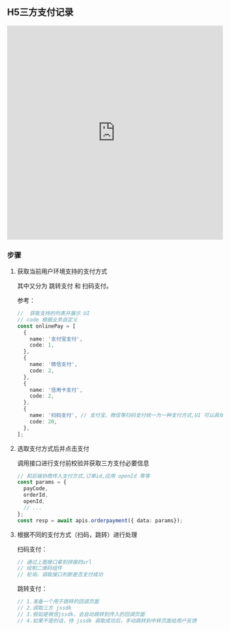 ## H5三方支付记录

<iframe id="embed_dom" name="embed_dom"  width="100%" height="500" frameborder="0" scrolling="No" leftmargin="0" topmargin="0" src="https://www.processon.com/embed/6549ebd67dbb5d054747499c"></iframe>

### 步骤

1. 获取当前用户环境支持的支付方式

   其中又分为 跳转支付 和 扫码支付。

   参考：

   ```ts
   //  获取支持的列表并展示 UI
   // code 根据业务自定义
   const onlinePay = [
     {
       name: '支付宝支付',
       code: 1,
     },
     {
       name: '微信支付',
       code: 2,
     },
     {
       name: '信用卡支付',
       code: 2,
     },
     {
       name: '扫码支付', // 支付宝、微信等扫码支付统一为一种支付方式,UI 可以具体区分
       code: 20,
     }, 
   ];
   
   
   ```

2. 选取支付方式后并点击支付

   调用接口进行支付前校验并获取三方支付必要信息

   ```ts
   // 和后端协商传入支付方式,订单id,应用 openId 等等
   const params = {
     payCode,
     orderId,
     openId,
     // ...
   };
   const resp = await apis.orderpayment({ data: params});
   
   ```

3. 根据不同的支付方式（扫码，跳转）进行处理

   扫码支付：

   ```ts
   // 通过上面接口拿到拼接的url
   // 绘制二维码组件
   // 轮询，调取接口判断是否支付成功
   ```

   跳转支付：

   ```ts
   // 1.准备一个用于跳转的回调页面
   // 2.调取三方 jssdk
   // 3.假如是微信jssdk，会自动跳转到传入的回调页面
   // 4.如果不是的话，待 jssdk 调取成功后，手动跳转到中转页面给用户反馈
   ```

   